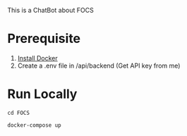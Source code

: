 This is a ChatBot about FOCS

# Prerequisite
1. [Install Docker](https://www.docker.com/products/docker-desktop/)
2. Create a .env file in /api/backend (Get API key from me)


# Run Locally
```
cd FOCS
```
```
docker-compose up
```

